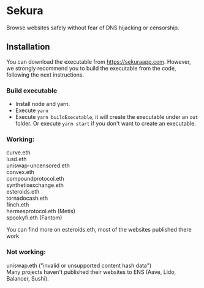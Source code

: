 # Sekura

Browse websites safely without fear of DNS hijacking or censorship.

## Installation

You can download the executable from https://sekuraapp.com. However, we strongly recommend you to build the executable from the code, following the next instructions.

### Build executable

* Install node and yarn.
* Execute `yarn`
* Execute `yarn buildExecutable`, it will create the executable under an `out` folder. Or execute `yarn start` if you don't want to create an executable.

### Working:  
curve.eth  
lusd.eth  
uniswap-uncensored.eth  
convex.eth  
compoundprotocol.eth  
synthetixexchange.eth  
esteroids.eth  
tornadocash.eth  
1inch.eth  
hermesprotocol.eth (Metis)  
spookyfi.eth (Fantom)  
  
You can find more on esteroids.eth, most of the websites published there work

### Not working:  
uniswap.eth ("invalid or unsupported content hash data")  
Many projects haven't published their websites to ENS (Aave, Lido, Balancer, Sushi).  
